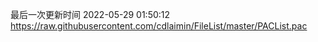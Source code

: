 最后一次更新时间 2022-05-29 01:50:12
https://raw.githubusercontent.com/cdlaimin/FileList/master/PACList.pac

